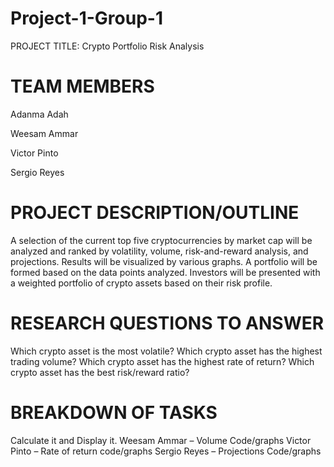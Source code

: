 # Project-1-Group-1

PROJECT TITLE: Crypto Portfolio Risk Analysis

# TEAM MEMBERS
Adanma Adah

Weesam Ammar

Victor Pinto

Sergio Reyes


# PROJECT DESCRIPTION/OUTLINE
A selection of the current top five cryptocurrencies by market cap will be analyzed and ranked by volatility, volume, risk-and-reward analysis, and projections. Results will be visualized by various graphs. A portfolio will be formed based on the data points analyzed. Investors will be presented with a weighted portfolio of crypto assets based on their risk profile.

# RESEARCH QUESTIONS TO ANSWER
Which crypto asset is the most volatile?
Which crypto asset has the highest trading volume?
Which crypto asset has the highest rate of return?
Which crypto asset has the best risk/reward ratio?

# BREAKDOWN OF TASKS
Calculate it and Display it. 
Weesam Ammar – Volume Code/graphs 
Victor Pinto – Rate of return code/graphs
Sergio Reyes – Projections Code/graphs

